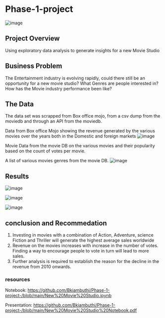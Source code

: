 # Phase-1-project
![image](https://github.com/Bkiambuthi/Phase-1-project-/assets/67098705/9a8abad0-5e0c-469b-b189-ab2689fd4c16)



## Project Overview

Using exploratory data analysis to generate insights for a new Movie Studio

## Business Problem

The Entertainment industry is evolving rapidly, could there still be an opportunity for a new movie studio?
What Genres are people interested in?
How has the Movie industry performance been like?


## The Data
The data set was scrapped from Box office mojo, from a csv dump from the moviedb and through an API from the moviedb.

Data from Box office Mojo showing the revenue generated by the various movies over the years both in the Domestic and foreign markets
![image](https://github.com/Bkiambuthi/Phase-1-project-/assets/67098705/bc1a7a12-3424-44ef-8a4d-48333d8575f6)

Movie Data from the movie DB on the various movies and their popularity based on the count of votes per movie.

A list of various movies genres from the movie DB.
![image](https://github.com/Bkiambuthi/Phase-1-project-/assets/67098705/b1965a6f-f65c-4301-b96e-13a90a1dad25)


## Results 
![image](https://github.com/Bkiambuthi/Phase-1-project-/assets/67098705/bf313547-23ab-43c4-a6f0-8f713ffc65f9)

![image](https://github.com/Bkiambuthi/Phase-1-project-/assets/67098705/0a5a8b01-4c8f-42e8-8170-2a422740d91d)

![image](https://github.com/Bkiambuthi/Phase-1-project-/assets/67098705/5d2c8be4-b80e-4566-ba8d-ebe829cdb704)

## conclusion and Recommedation

1. Investing in movies with a combination of Action, Adventure, science Fiction and Thriller will generate the highest average sales worldwide
2. Revenue on the movies increases with increase in the number of votes. Finding a way to encourage people to vote in turn will lead to more sales.
3. Further analysis is required to establish the reason for the decline in the revenue from 2010 onwards.


### resources
Notebook: https://github.com/Bkiambuthi/Phase-1-project-/blob/main/New%20Movie%20Studio.ipynb

Presentation: https://github.com/Bkiambuthi/Phase-1-project-/blob/main/New%20Movie%20Studio%20Notebook.pdf


